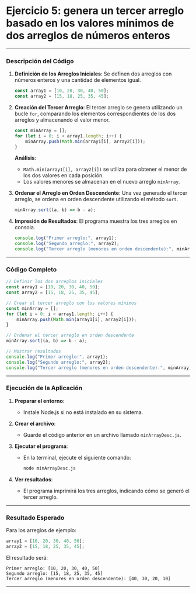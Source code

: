 
# Ejercicio 5: genera un tercer arreglo basado en los valores mínimos de dos arreglos de números enteros

---

### Descripción del Código

1. **Definición de los Arreglos Iniciales**:
   Se definen dos arreglos con números enteros y una cantidad de elementos igual.
   ```javascript
   const array1 = [10, 20, 30, 40, 50];
   const array2 = [15, 18, 25, 35, 45];
   ```

2. **Creación del Tercer Arreglo**:
   El tercer arreglo se genera utilizando un bucle `for`, comparando los elementos correspondientes de los dos arreglos y almacenando el valor menor.
   ```javascript
   const minArray = [];
   for (let i = 0; i < array1.length; i++) {
       minArray.push(Math.min(array1[i], array2[i]));
   }
   ```

   **Análisis**:
   - `Math.min(array1[i], array2[i])` se utiliza para obtener el menor de los dos valores en cada posición.
   - Los valores menores se almacenan en el nuevo arreglo `minArray`.

3. **Ordenar el Arreglo en Orden Descendente**:
   Una vez generado el tercer arreglo, se ordena en orden descendente utilizando el método `sort`.
   ```javascript
   minArray.sort((a, b) => b - a);
   ```

4. **Impresión de Resultados**:
   El programa muestra los tres arreglos en consola.
   ```javascript
   console.log("Primer arreglo:", array1);
   console.log("Segundo arreglo:", array2);
   console.log("Tercer arreglo (menores en orden descendente):", minArray);
   ```

---

### Código Completo

```javascript
// Definir los dos arreglos iniciales
const array1 = [10, 20, 30, 40, 50];
const array2 = [15, 18, 25, 35, 45];

// Crear el tercer arreglo con los valores mínimos
const minArray = [];
for (let i = 0; i < array1.length; i++) {
    minArray.push(Math.min(array1[i], array2[i]));
}

// Ordenar el tercer arreglo en orden descendente
minArray.sort((a, b) => b - a);

// Mostrar resultados
console.log("Primer arreglo:", array1);
console.log("Segundo arreglo:", array2);
console.log("Tercer arreglo (menores en orden descendente):", minArray);
```

---

### Ejecución de la Aplicación

1. **Preparar el entorno**:
   - Instale Node.js si no está instalado en su sistema.

2. **Crear el archivo**:
   - Guarde el código anterior en un archivo llamado `minArrayDesc.js`.

3. **Ejecutar el programa**:
   - En la terminal, ejecute el siguiente comando:
     ```bash
     node minArrayDesc.js
     ```

4. **Ver resultados**:
   - El programa imprimirá los tres arreglos, indicando cómo se generó el tercer arreglo.

---

### Resultado Esperado

Para los arreglos de ejemplo:
```javascript
array1 = [10, 20, 30, 40, 50];
array2 = [15, 18, 25, 35, 45];
```

El resultado será:
```
Primer arreglo: [10, 20, 30, 40, 50]
Segundo arreglo: [15, 18, 25, 35, 45]
Tercer arreglo (menores en orden descendente): [40, 30, 20, 10]
```

---